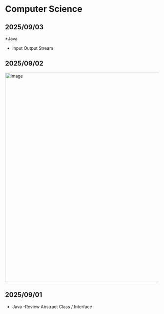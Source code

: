# Computer Science 

## 2025/09/03
*Java 
+ Input Output Stream

## 2025/09/02
<img width="1107" height="686" alt="image" src="https://github.com/user-attachments/assets/efdb7cf0-ed4f-4146-bd65-0d7b8ef06b63" />

## 2025/09/01
* Java
-Review Abstract Class / Interface 
